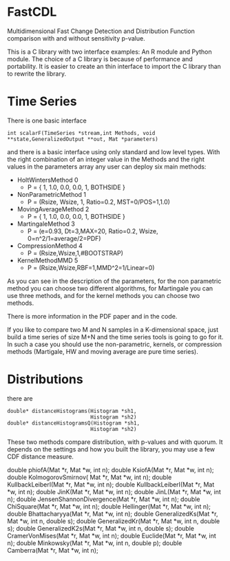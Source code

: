 # FastCDL

Multidimensional Fast Change Detection and Distribution Function
comparison with and without sensitivity p-value.


This is a C library with two interface examples: An R module and
Python module. The choice of a C library is because of performance and
portability. It is easier to create an thin interface to import the C
library than to rewrite the library.

# Time Series

There is one basic interface 

    int scalarF(TimeSeries *stream,int Methods, void **state,GeneralizedOutput **out, Mat *parameters)

and there is a basic interface using only standard and low level
types. With the right combination of an integer value in the Methods
and the right values in the parameters array any user can deploy six
main methods:


* HoltWintersMethod       0
  * P = { 1, 1.0, 0.0, 0.0, 1, BOTHSIDE }
* NonParametricMethod     1
  * P = (Rsize, Wsize, 1, Ratio=0.2, MST=0/POS=1,1.0)
* MovingAverageMethod     2
  * P = { 1, 1.0, 0.0, 0.0, 1, BOTHSIDE }
* MartingaleMethod        3
  * P = (e=0.93, Dt=3,MAX=20, Ratio=0.2, Wsize, 0=n^2/1=average/2=PDF)
* CompressionMethod       4
  * P = (Rsize,Wsize,1,#BOOTSTRAP)
* KernelMethodMMD         5
  * P = (Rsize,Wsize,RBF=1,MMD^2=1/Linear=0)

As you can see in the description of the parameters, for the non
parametric method you can choose two different algorithms, for
Martingale you can use three methods, and for the kernel methods you
can choose two methods.

There is more information in the PDF paper and in the code. 

If you like to compare two M and N samples in a K-dimensional space,
just build a time series of size M+N and the time series tools is
going to go for it. In such a case you should use the non-parametric,
kernels, or compression methods (Martigale, HW and moving average are
pure time series).


# Distributions

there are 

    double* distanceHistograms(Histogram *sh1,
                               Histogram *sh2)
    double* distanceHistogramsQ(Histogram *sh1,
                               Histogram *sh2)


These two methods compare distribution, with p-values and with quorum.
It depends on the settings and how you built the library, you may use
a few CDF distance measure.

  double phiofA(Mat *r, Mat *w, int n);
  double KsiofA(Mat *r, Mat *w, int n);
  double KolmogorovSmirnov(  Mat *r, Mat *w, int n);
  double KullbackLeiberI(Mat *r, Mat *w, int n);
  double KullbackLeiberI(Mat *r, Mat *w, int n);
  double JinK(Mat *r, Mat *w, int n);
  double JinL(Mat *r, Mat *w, int n);
  double JensenShannonDivergence(Mat *r, Mat *w, int n);
  double ChiSquare(Mat *r, Mat *w, int n);
  double Hellinger(Mat *r, Mat *w, int n);
  double Bhattacharyya(Mat *r, Mat *w, int n);
  double GeneralizedKs(Mat *r, Mat *w, int n, double s);
  double GeneralizedKr(Mat *r, Mat *w, int n, double s);
  double GeneralizedK2s(Mat *r, Mat *w, int n, double s);
  double CramerVonMises(Mat *r, Mat *w, int n);
  double Euclide(Mat *r, Mat *w, int n);
  double Minkowsky(Mat *r, Mat *w, int n, double p);
  double Camberra(Mat *r, Mat *w, int n); 
